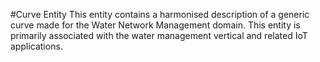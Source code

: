 #Curve Entity
This entity contains a harmonised description of a generic curve made for the Water Network Management domain. This entity is primarily associated with the water management vertical and related IoT applications.